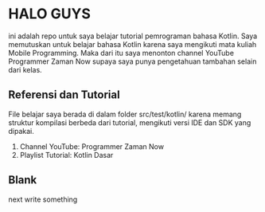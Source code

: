 # HALO GUYS

ini adalah repo untuk saya belajar tutorial pemrograman bahasa Kotlin. Saya memutuskan untuk belajar bahasa Kotlin karena saya mengikuti
mata kuliah Mobile Programming. Maka dari itu saya menonton channel YouTube Programmer Zaman Now supaya saya punya pengetahuan tambahan selain dari kelas.

## Referensi dan Tutorial

File belajar saya berada di dalam folder src/test/kotlin/ karena memang struktur kompilasi berbeda dari tutorial, mengikuti versi IDE dan SDK yang dipakai.
1. Channel YouTube: Programmer Zaman Now
2. Playlist Tutorial: Kotlin Dasar

## Blank

next write something
